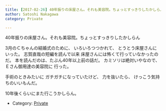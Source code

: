 ```yaml
---
title: [2017-02-26] 40年振りの床屋さん。それも美容院。ちょっとすっきりしたかしらん
author: Satoshi Nakagawa
category: Private

---
```


40年振りの床屋さん。それも美容院。ちょっとすっきりしたかしらん

 3月のＣちゃんの結婚式のために、
いろいろつつかれて、
とうとう床屋さんにいった。
志賀直哉の短編を読んで以来
床屋さんには怖くて行っていなかったのだ。
本を読んだのは、たぶん40年以上前の話だ。
カミソリは絶対いやなので、
Ｅさん御用達の美容院に
行った。

 手術のときみたいに
ガチガチになっていたけど、
力を抜いたら、
けっこう気持ちのいいもんだ。

 10年後くらいにまた行こうかしらん。

- Category: [Private](https://merapano.github.io/categories.html#Private)

